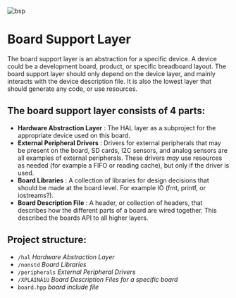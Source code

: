 ![bsp](https://user-images.githubusercontent.com/9755578/73143960-ce40b880-4054-11ea-91c0-b040259f80ba.png)

# Board Support Layer

The board support layer is an abstraction for a specific device. 
A device could be a development board, product, or specific breadboard layout.
The board support layer should only depend on the device layer, and mainly interacts with the device description file.
It is also the lowest layer that should generate any code, or use resources.

## The board support layer consists of 4 parts:

- **Hardware Abstraction Layer** : The HAL layer as a subproject for the appropriate device used on this board.
- **External Peripheral Drivers** : Drivers for external peripherals that may be present on the board,
SD cards, I2C sensors, and analog sensors are all examples of external peripherals. These drivers *may* use 
resources as needed (for example a FIFO or reading cache), but only if the driver is used.
- **Board Libraries** : A collection of libraries for design decisions that should be made at the board level.
For example IO (fmt, printf, or iostreams?).
- **Board Description File** : A header, or collection of headers, that describes how the different parts of
a board are wired together. This described the boards API to all higher layers.

## Project structure:

- `/hal` *Hardware Abstraction Layer*
- `/nonstd` *Board Libraries*
- `/peripherals` *External Peripheral Drivers*
- `/XPLAINA1U` *Board Description Files for a specific board*
- `board.hpp` *board include file*
